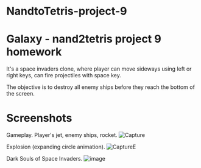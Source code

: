 # NandtoTetris-project-9

# Galaxy - nand2tetris project 9 homework

It's a space invaders clone, where player can move sideways using left or right keys,
can fire projectiles with space key.

The objective is to destroy all enemy ships before they reach the bottom of the screen.

# Screenshots
Gameplay. Player's jet, enemy ships, rocket.
![Capture](https://github.com/user-attachments/assets/7fa2799c-96e8-45e9-a460-77e9b298e311)

Explosion (expanding circle animation).
![CaptureE](https://github.com/user-attachments/assets/40c9e6ba-84ab-4146-a4c7-b03a61d60d68)

Dark Souls of Space Invaders.
![image](https://github.com/user-attachments/assets/1bfe0d6e-fbae-4bad-8e02-c56d1965c1cd)

